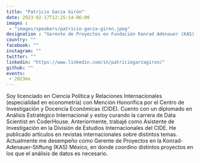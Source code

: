 ```yaml
---
title: "Patricio Garza Girón"
date: 2023-02-17T12:25:14-06:00
images : 
 - "images/speakers/patricio-garza-giron.jpeg"
designation : "Gerente de Proyectos en Fundación Konrad Adenauer (KAS) México"
country: ""
facebook: ""
instagram: ""
twitter: ""
linkedin: "https://www.linkedin.com/in/patriciogarzagiron/"
github: ""
events: 
 - 2023mx
---
```


Soy licenciado en Ciencia Política y Relaciones Internacionales (especialidad en econometría) con Mención Honorífica por el Centro de Investigación y Docencia Económicas (CIDE). Cuento con un diplomado en Análisis Estratégico Internacional y estoy curando la carrera de Data Scientist en CoderHouse. Anteriormente, trabajé como Asistente de Investigación en la División de Estudios Internacionales del CIDE. He publicado artículos en revistas internacionales sobre distintos temas. Actualmente me desempeño como Gerente de Proyectos en la Konrad-Adenauer-Stiftung (KAS) México, en donde coordino distintos proyectos en los que el análisis de datos es necesario.